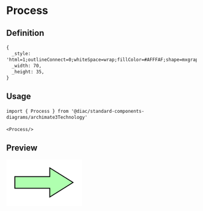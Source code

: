 # Process

## Definition

```
{
  _style: 'html=1;outlineConnect=0;whiteSpace=wrap;fillColor=#AFFFAF;shape=mxgraph.archimate3.process;',
  _width: 70,
  _height: 35,
}
```

## Usage

```
import { Process } from '@diac/standard-components-diagrams/archimate3Technology'

<Process/>
```

## Preview

<img src="./process.png" width="200"/>
